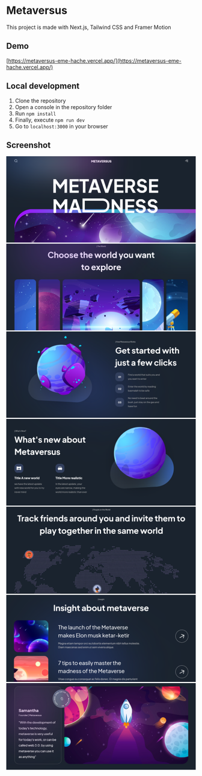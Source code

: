 # Metaversus

This project is made with Next.js, Tailwind CSS and Framer Motion

## Demo

[https://metaversus-eme-hache.vercel.app/](https://metaversus-eme-hache.vercel.app/)

## Local development

1. Clone the repository
2. Open a console in the repository folder
3. Run `npm install`
4. Finally, execute `npm run dev`
5. Go to `localhost:3000`  in your browser

## Screenshot

<div align="center">

  ![Metaversus](public/screenshots/screenshot-1.png)
  ![Metaversus](public/screenshots/screenshot-2.png)
  ![Metaversus](public/screenshots/screenshot-3.png)
  ![Metaversus](public/screenshots/screenshot-4.png)
  ![Metaversus](public/screenshots/screenshot-5.png)
  ![Metaversus](public/screenshots/screenshot-6.png)
  ![Metaversus](public/screenshots/screenshot-7.png)
  
</div>
